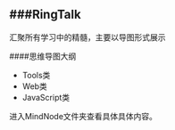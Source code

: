 ###RingTalk
---
汇聚所有学习中的精髓，主要以导图形式展示

####思维导图大纲
- Tools类
- Web类
- JavaScript类

进入MindNode文件夹查看具体具体内容。
